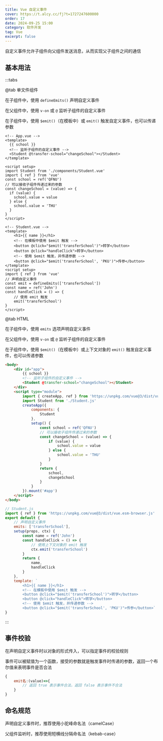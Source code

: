 ```yaml
---
title: Vue 自定义事件
cover: https://t.alcy.cc/fj?t=1727247600000
order: 17
date: 2024-09-25 15:00
category: 软件开发
tag: Vue
excerpt: false
---
```


自定义事件允许子组件向父组件发送消息，从而实现父子组件之间的通信

## 基本用法

:::tabs

@tab 单文件组件

在子组件中，使用 `defineEmits()` 声明自定义事件

在父组件中，使用 `v-on` 或 `@` 监听子组件的自定义事件

在子组件中，使用 `$emit()`（在模板中）或 `emit()` 触发自定义事件，也可以传递参数

```vue
<!-- App.vue -->
<template>
  {{ school }}
  <!-- 监听子组件的自定义事件 -->
  <Student @transfer-school="changeSchool"></Student>
</template>

<script setup>
import Student from './components/Student.vue'
import { ref } from 'vue'
const school = ref('QFNU')
// 可以接收子组件传递过来的参数
const changeSchool = (value) => {
  if (value) {
    school.value = value
  } else {
    school.value = 'THU'
  }
}
</script>
```

```vue
<!-- Student.vue -->
<template>
    <h1>{{ name }}</h1>
    <!-- 在模板中使用 $emit 触发 -->
    <button @click="$emit('transferSchool')">转学</button>
    <button @click="handleClick">转学</button>
    <!-- 使用 $emit 触发，并传递参数 -->
    <button @click="$emit('transferSchool', 'PKU')">传参</button>
</template>
<script setup>
import { ref } from 'vue'
// 声明自定义事件
const emit = defineEmits(['transferSchool'])
const name = ref('John')
const handleClick = () => {
    // 使用 emit 触发
    emit('transferSchool')
}
</script>
```

@tab HTML

在子组件中，使用 `emits` 选项声明自定义事件

在父组件中，使用 `v-on` 或 `@` 监听子组件的自定义事件

在子组件中，使用 `$emit()`（在模板中）或上下文对象的 `emit()` 触发自定义事件，也可以传递参数

```html
<body>
    <div id="app">
        {{ school }}
        <!-- 监听子组件的自定义事件 -->
        <Student @transfer-school="changeSchool"></Student>
    </div>
    <script type="module">
        import { createApp, ref } from 'https://unpkg.com/vue@3/dist/vue.esm-browser.js'
        import Student from './Student.js'
        createApp({
            components: {
                Student
            },
            setup() {
                const school = ref('QFNU')
                // 可以接收子组件传递过来的参数
                const changeSchool = (value) => {
                    if (value) {
                        school.value = value
                    } else {
                        school.value = 'THU'
                    }
                }
                return {
                    school,
                    changeSchool
                }
            }
        }).mount('#app')
    </script>
</body>
```

```js
// Student.js
import { ref } from 'https://unpkg.com/vue@3/dist/vue.esm-browser.js'
export default {
    // 声明自定义事件
    emits: ['transferSchool'],
    setup(props, ctx) {
        const name = ref('John')
        const handleClick = () => {
            // 使用上下文对象的 emit 触发
            ctx.emit('transferSchool')
        }
        return {
            name,
            handleClick
        }
    },
    template: `
        <h1>{{ name }}</h1>
        <!-- 在模板中使用 $emit 触发 -->
        <button @click="$emit('transferSchool')">转学</button>
        <button @click="handleClick">转学</button>
        <!-- 使用 $emit 触发，并传递参数 -->
        <button @click="$emit('transferSchool', 'PKU')">传参</button>`
}
```

:::

## 事件校验

在声明自定义事件时以对象的形式传入，可以指定事件的校验规则

事件可以被赋值为一个函数，接受的参数就是触发事件时传递的参数，返回一个布尔值来表明事件是否合法

```javaScript
{
    emit名:(value)=>{
        // 返回 true 表示事件合法，返回 false 表示事件不合法
    }
}
```

## 命名规范

声明自定义事件时，推荐使用小驼峰命名法（camelCase）

父组件监听时，推荐使用短横线分隔命名法（kebab-case）